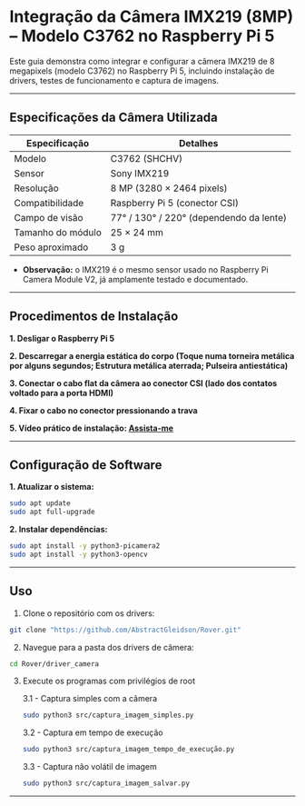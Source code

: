 # Integração da Câmera IMX219 (8MP) – Modelo C3762 no Raspberry Pi 5

Este guia demonstra como integrar e configurar a câmera IMX219 de 8 megapixels (modelo C3762) no Raspberry Pi 5, incluindo instalação de drivers, testes de funcionamento e captura de imagens.

---

## Especificações da Câmera Utilizada

| Especificação     | Detalhes                                |
| ------------------|-----------------------------------------|
| Modelo            | C3762 (SHCHV)                           |
| Sensor            | Sony IMX219                             |
| Resolução         | 8 MP (3280 × 2464 pixels)               | 
| Compatibilidade   | Raspberry Pi 5 (conector CSI)           |
| Campo de visão    | 77° / 130° / 220° (dependendo da lente) |
| Tamanho do módulo | 25 × 24 mm                              |
| Peso aproximado   | 3 g                                     |
  


- **Observação:** o IMX219 é o mesmo sensor usado no Raspberry Pi Camera Module V2, já amplamente testado e documentado.

***

## Procedimentos de Instalação

   **1. Desligar o Raspberry Pi 5**

   **2. Descarregar a energia estática do corpo (Toque numa torneira metálica por alguns segundos; Estrutura metálica aterrada; Pulseira antiestática)**

   **3. Conectar o cabo flat da câmera ao conector CSI (lado dos contatos voltado para a porta HDMI)**

   **4. Fixar o cabo no conector pressionando a trava**

   **5. Vídeo prático de instalação: [Assista-me](https://youtu.be/GImeVqHQzsE)**

***

## Configuração de Software

**1. Atualizar o sistema:**
````bash
sudo apt update 
sudo apt full-upgrade
````


 **2. Instalar dependências:**

````bash
sudo apt install -y python3-picamera2
sudo apt install -y python3-opencv 
````
 ***

## Uso

1. Clone o repositório com os drivers:
````bash
git clone "https://github.com/AbstractGleidson/Rover.git"
````

2. Navegue para a pasta dos drivers de câmera:
````bash
cd Rover/driver_camera
````
3. Execute os programas com privilégios de root

    3.1 - Captura simples com a câmera
   ````bash
   sudo python3 src/captura_imagem_simples.py
   ````
   3.2 - Captura em tempo de execução
   ````bash
   sudo python3 src/captura_imagem_tempo_de_execução.py
   ````
   3.3 - Captura não volátil de imagem
   ````bash
   sudo python3 src/captura_imagem_salvar.py
   ````
---
